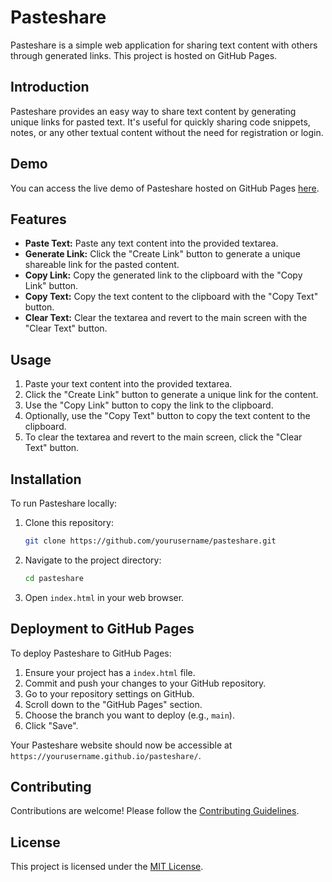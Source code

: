 
# Pasteshare

Pasteshare is a simple web application for sharing text content with others through generated links. This project is hosted on GitHub Pages.

## Introduction

Pasteshare provides an easy way to share text content by generating unique links for pasted text. It's useful for quickly sharing code snippets, notes, or any other textual content without the need for registration or login.

## Demo

You can access the live demo of Pasteshare hosted on GitHub Pages [here](https://yourusername.github.io/pasteshare/).

## Features

- **Paste Text:** Paste any text content into the provided textarea.
- **Generate Link:** Click the "Create Link" button to generate a unique shareable link for the pasted content.
- **Copy Link:** Copy the generated link to the clipboard with the "Copy Link" button.
- **Copy Text:** Copy the text content to the clipboard with the "Copy Text" button.
- **Clear Text:** Clear the textarea and revert to the main screen with the "Clear Text" button.

## Usage

1. Paste your text content into the provided textarea.
2. Click the "Create Link" button to generate a unique link for the content.
3. Use the "Copy Link" button to copy the link to the clipboard.
4. Optionally, use the "Copy Text" button to copy the text content to the clipboard.
5. To clear the textarea and revert to the main screen, click the "Clear Text" button.

## Installation

To run Pasteshare locally:

1. Clone this repository:
   ```sh
   git clone https://github.com/yourusername/pasteshare.git
   ```


2. Navigate to the project directory:
   ```sh
   cd pasteshare
   ```
3. Open `index.html` in your web browser.

## Deployment to GitHub Pages

To deploy Pasteshare to GitHub Pages:

1. Ensure your project has a `index.html` file.
2. Commit and push your changes to your GitHub repository.
3. Go to your repository settings on GitHub.
4. Scroll down to the "GitHub Pages" section.
5. Choose the branch you want to deploy (e.g., `main`).
6. Click "Save".

Your Pasteshare website should now be accessible at `https://yourusername.github.io/pasteshare/`.

## Contributing

Contributions are welcome! Please follow the [Contributing Guidelines](CONTRIBUTING.md).

## License

This project is licensed under the [MIT License](LICENSE).


